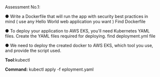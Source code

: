 Assessment No.1:

● Write a Dockerfile that will run the app with security best practices in mind ( use any Hello World web application you want )
Find Dockerfile

● To deploy your application to AWS EKS, you'll need Kubernetes YAML
files. Create the YAML files required for deploying.
find deployment.yml file

● We need to deploy the created docker to AWS EKS, which tool you use,
and provide the script used.

**Tool**:kubectl  

**Command:** kubectl apply -f eployment.yaml
